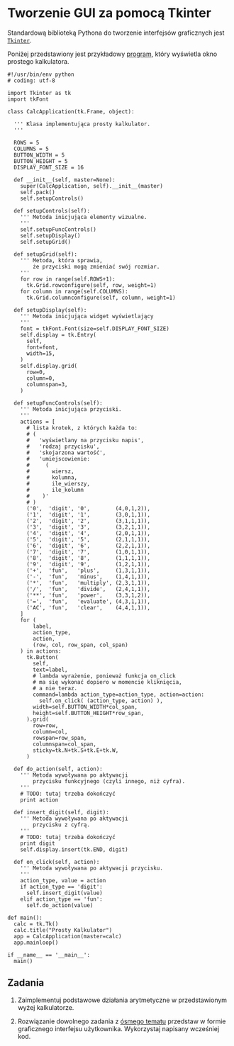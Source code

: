 Tworzenie GUI za pomocą Tkinter
=============================

Standardową biblioteką Pythona
do tworzenie interfejsów graficznych jest
[`Tkinter`](https://wiki.python.org/moin/TkInter).

Poniżej przedstawiony jest przykładowy [program](kalkulator.py),
który wyświetla okno prostego kalkulatora.

    #!/usr/bin/env python
    # coding: utf-8

    import Tkinter as tk
    import tkFont

    class CalcApplication(tk.Frame, object):
      
      ''' Klasa implementująca prosty kalkulator.
      '''

      ROWS = 5
      COLUMNS = 5
      BUTTON_WIDTH = 5
      BUTTON_HEIGHT = 5
      DISPLAY_FONT_SIZE = 16
      
      def __init__(self, master=None):
        super(CalcApplication, self).__init__(master)
        self.pack()
        self.setupControls()

      def setupControls(self):
        ''' Metoda inicjująca elementy wizualne.
        '''
        self.setupFuncControls()
        self.setupDisplay()
        self.setupGrid()

      def setupGrid(self):
        ''' Metoda, która sprawia,
            że przyciski mogą zmieniać swój rozmiar.
        '''
        for row in range(self.ROWS+1):
          tk.Grid.rowconfigure(self, row, weight=1)
        for column in range(self.COLUMNS):
          tk.Grid.columnconfigure(self, column, weight=1)

      def setupDisplay(self):
        ''' Metoda inicjująca widget wyświetlający
        '''
        font = tkFont.Font(size=self.DISPLAY_FONT_SIZE)
        self.display = tk.Entry(
          self,
          font=font,
          width=15,
        )
        self.display.grid(
          row=0,
          column=0,
          columnspan=3,
        )

      def setupFuncControls(self):
        ''' Metoda inicjująca przyciski.
        '''
        actions = [
          # lista krotek, z których każda to:
          # (
          #   'wyświetlany na przycisku napis',
          #   'rodzaj przycisku',
          #   'skojarzona wartość',
          #   'umiejscowienie:
          #     (
          #       wiersz,
          #       kolumna,
          #       ile_wierszy,
          #       ile_kolumn
          #    )'
          # )
          ('0',  'digit', '0',        (4,0,1,2)),
          ('1',  'digit', '1',        (3,0,1,1)),
          ('2',  'digit', '2',        (3,1,1,1)),
          ('3',  'digit', '3',        (3,2,1,1)),
          ('4',  'digit', '4',        (2,0,1,1)),
          ('5',  'digit', '5',        (2,1,1,1)),
          ('6',  'digit', '6',        (2,2,1,1)),
          ('7',  'digit', '7',        (1,0,1,1)),
          ('8',  'digit', '8',        (1,1,1,1)),
          ('9',  'digit', '9',        (1,2,1,1)),
          ('+',  'fun',   'plus',     (1,3,1,1)),
          ('-',  'fun',   'minus',    (1,4,1,1)),
          ('*',  'fun',   'multiply', (2,3,1,1)),
          ('/',  'fun',   'divide',   (2,4,1,1)),
          ('**', 'fun',   'power',    (3,3,1,2)),
          ('=',  'fun',   'evaluate', (4,3,1,1)),
          ('AC', 'fun',   'clear',    (4,4,1,1)),
        ]
        for (
            label,
            action_type,
            action,
            (row, col, row_span, col_span)
        ) in actions:
          tk.Button(
            self,
            text=label,
            # lambda wyrażenie, ponieważ funkcja on_click
            # ma się wykonać dopiero w momencie kliknięcia,
            # a nie teraz.
            command=lambda action_type=action_type, action=action:
              self.on_click( (action_type, action) ),
            width=self.BUTTON_WIDTH*col_span,
            height=self.BUTTON_HEIGHT*row_span,
          ).grid(
            row=row,
            column=col,
            rowspan=row_span,
            columnspan=col_span,
            sticky=tk.N+tk.S+tk.E+tk.W,
          )

      def do_action(self, action):
        ''' Metoda wywoływana po aktywacji
            przycisku funkcyjnego (czyli innego, niż cyfra).
        '''
        # TODO: tutaj trzeba dokończyć
        print action

      def insert_digit(self, digit):
        ''' Metoda wywoływana po aktywacji
            przycisku z cyfrą.
        '''
        # TODO: tutaj trzeba dokończyć
        print digit
        self.display.insert(tk.END, digit)

      def on_click(self, action):
        ''' Metoda wywoływana po aktywacji przycisku.
        '''
        action_type, value = action
        if action_type == 'digit':
          self.insert_digit(value)
        elif action_type == 'fun':
          self.do_action(value)

    def main():
      calc = tk.Tk()
      calc.title("Prosty Kalkulator")
      app = CalcApplication(master=calc)
      app.mainloop()

    if __name__ == '__main__':
      main()

## Zadania

  1.  Zaimplementuj podstawowe działania
      arytmetyczne w przedstawionym wyżej
      kalkulatorze.

  2.  Rozwiązanie dowolnego zadania
      z [ósmego tematu](8.html)
      przedstaw w formie graficznego
      interfejsu użytkownika.
      Wykorzystaj napisany wcześniej kod.
